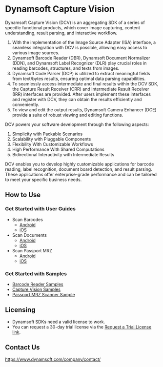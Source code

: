 # Dynamsoft Capture Vision

Dynamsoft Capture Vision (DCV) is an aggregating SDK of a series of specific functional products, which cover image capturing, content understanding, result parsing, and interactive workflow.

1. With the implementation of the Image Source Adapter (ISA) interface, a seamless integration with DCV is possible, allowing easy access to various image sources.
2. Dynamsoft Barcode Reader (DBR), Dynamsoft Document Normalizer (DDN), and Dynamsoft Label Recognizer (DLR) play crucial roles in reading barcodes, structures, and texts from images.
3. Dynamsoft Code Parser (DCP) is utilized to extract meaningful fields from text/bytes results, ensuring optimal data parsing capabilities.
4. To seamlessly access intermediate and final results within the DCV SDK, the Capture Result Receiver (CRR) and Intermediate Result Receiver (IRR) interfaces are provided. After users implement these interfaces and register with DCV, they can obtain the results efficiently and conveniently.
5. To view and edit the output results, Dynamsoft Camera Enhancer (DCE) provide a suite of robust viewing and editing functions.

DCV powers your software development through the following aspects:

1. Simplicity with Packable Scenarios
2. Scalability with Pluggable Components
3. Flexibility With Customizable Workflows
4. High Performance With Shared Computations
5. Bidirectional Interactivity with Intermediate Results

DCV enables you to develop highly customizable applications for barcode reading, label recognition, document board detection, and result parsing. These applications offer enterprise-grade performance and can be tailored to meet your specific business needs.

## How to Use

### Get Started with User Guides

- Scan Barcodes
  - [Android](https://www.dynamsoft.com/barcode-reader/docs/mobile/programming/android/user-guide.html?product=dcv&lang=android-kotlin)
  - [iOS](https://www.dynamsoft.com/barcode-reader/docs/mobile/programming/objectivec-swift/user-guide.html?product=dcv&lang=objectivec-swift)
- Scan Documents
  - [Android](https://www.dynamsoft.com/document-normalizer/docs/mobile/programming/android/user-guide.html?product=dcv)
  - [iOS](https://www.dynamsoft.com/document-normalizer/docs/mobile/programming/ios/user-guide.html?product=dcv&lang=objectivec-swift)
- Scan Passport MRZ
  - [Android](https://www.dynamsoft.com/capture-vision/docs/mobile/programming/android/user-guide/passport.html)
  - [iOS](https://www.dynamsoft.com/capture-vision/docs/mobile/programming/ios/user-guide/passport.html)

### Get Started with Samples

- [Barcode Reader Samples](https://github.com/Dynamsoft/barcode-reader-mobile-samples)
- [Capture Vision Samples](https://github.com/Dynamsoft/capture-vision-mobile-samples)
- [Passport MRZ Scanner Sample](https://github.com/Dynamsoft/passport-mrz-scanner-mobile)

## Licensing

- Dynamsoft SDKs need a valid license to work.
- You can request a 30-day trial license via the [Request a Trial License link](https://www.dynamsoft.com/customer/license/trialLicense?product=dcv&package=mobile&utm_source=github).

## Contact Us

https://www.dynamsoft.com/company/contact/
